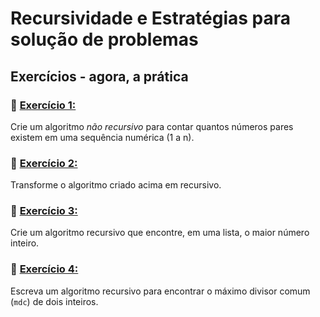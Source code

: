 # Recursividade e Estratégias para solução de problemas

## Exercícios - agora, a prática

### 🚀 [Exercício 1:](./exercise_01.py)
Crie um algoritmo *não recursivo* para contar quantos números pares existem em uma sequência numérica (1 a n).

### 🚀 [Exercício 2:](./exercise_02.py)
Transforme o algoritmo criado acima em recursivo.

### 🚀 [Exercício 3:](./exercise_03.py)
Crie um algoritmo recursivo que encontre, em uma lista, o maior número inteiro.

### 🚀 [Exercício 4:](./exercise_04.py)
Escreva um algoritmo recursivo para encontrar o máximo divisor comum (`mdc`) de dois inteiros.